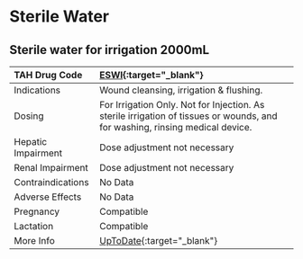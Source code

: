 # Sterile Water

## Sterile water for irrigation 2000mL

| TAH Drug Code      | [ESWI](https://www.tahsda.org.tw/drugs/hissearch.php?drug_code=ESWI){:target="_blank"}                                       |
|:-------------------|:-----------------------------------------------------------------------------------------------------------------------------|
| Indications        | Wound cleansing, irrigation & flushing.                                                                                      |
| Dosing             | For Irrigation Only. Not for Injection. As sterile irrigation of tissues or wounds, and for washing, rinsing medical device. |
| Hepatic Impairment | Dose adjustment not necessary                                                                                                |
| Renal Impairment   | Dose adjustment not necessary                                                                                                |
| Contraindications  | No Data                                                                                                                      |
| Adverse Effects    | No Data                                                                                                                      |
| Pregnancy          | Compatible                                                                                                                   |
| Lactation          | Compatible                                                                                                                   |
| More Info          | [UpToDate](https://www.uptodate.com/contents/sterile-water-drug-information){:target="_blank"}                               |

